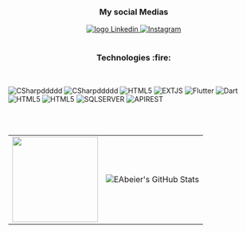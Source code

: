 <h3 align="center">My social Medias</h3>

<p align="center">
  <a target="_blank" href="https://www.linkedin.com/in/emerson-alves-beier/" >
    <img alt="logo Linkedin" src="https://img.shields.io/badge/LinkedIn-0077B5?style=for-the-badge&logo=linkedin&logoColor=white">
  </a>
                                                                                                                               
   <a href="https://www.instagram.com/emersonabe/">
    <img alt="Instagram" src="https://img.shields.io/badge/Instagram-E4405F?style=for-the-badge&logo=instagram&logoColor=white"></a>
     </p>
<div align="center">
 <h1> 
   <a href="https://fontmeme.com/fonts/libre-franklin-font/">
   </a>
 </h1>
</div>
<h3 align="center">Technologies :fire:</h3>
<br/>

![CSharpddddd](https://img.shields.io/badge/C%23-239120?style=for-the-badge&logo=c-sharp&logoColor=white)
![CSharpddddd](https://img.shields.io/badge/.NET-512BD4?style=for-the-badge&logo=dotnet&logoColor=white)
![HTML5](	https://img.shields.io/badge/Visual_Studio-5C2D91?style=for-the-badge&logo=visual%20studio&logoColor=white)
![EXTJS](https://img.shields.io/badge/Ext.js-99d98c?style=for-the-badge&logo=ext.js&logoColor=white)
![Flutter](https://img.shields.io/badge/Flutter-00008B?style=for-the-badge&logo=Flutter&logoColor)
![Dart](https://img.shields.io/badge/dart-483D8B?style=for-the-badge&logo=Dart&logoColor)
![HTML5](https://img.shields.io/badge/HTML5-E34F26?style=for-the-badge&logo=html5&logoColor=white)
![HTML5](https://img.shields.io/badge/CSS3-1572B6?style=for-the-badge&logo=css3&logoColor=white)
![SQLSERVER](https://img.shields.io/badge/sql_server-8B0000?style=for-the-badge&logo=sql%20server&logoColor=white)
![APIREST](https://img.shields.io/badge/api_rest-7B68EE?style=for-the-badge&logo=rest&logoColor=white)

</br>
</br>
<table align="left">
  <row>
    <td>
     <!-- Card -->
      <a href="https://github.com/EAbeier">
  <img height='172' src='https://github-readme-stats.vercel.app/api/top-langs/?username=EAbeier&layout=compact&theme=dracula'>
</a>
    </td>
    <td>
      <img src="https://github-readme-stats.vercel.app/api?username=EAbeier&&show_icons=true&theme=dark&line_height=27&v=5" alt="EAbeier's GitHub Stats" />
    </td>
  </row>
</table> 

</br>
</br>




